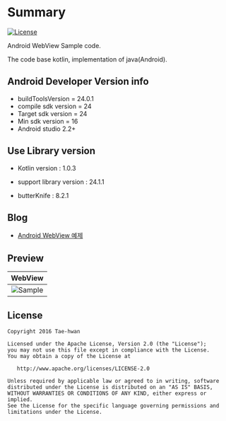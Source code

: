 # Summary

[![License](https://img.shields.io/hexpm/l/plug.svg)]()

Android WebView Sample code.

The code base kotlin, implementation of java(Android).


## Android Developer Version info

- buildToolsVersion = 24.0.1
- compile sdk version = 24
- Target sdk version = 24
- Min sdk version = 16
- Android studio 2.2+


## Use Library version

- Kotlin version : 1.0.3

- support library version : 24.1.1

- butterKnife : 8.2.1


## Blog

- [Android WebView 예제](http://thdev.tech/androiddev/2016/08/15/Android-WebView-Default-Example.html)


## Preview

| WebView        |
|:--------------:|
| ![Sample]     |


## License

```
Copyright 2016 Tae-hwan

Licensed under the Apache License, Version 2.0 (the "License");
you may not use this file except in compliance with the License.
You may obtain a copy of the License at

   http://www.apache.org/licenses/LICENSE-2.0

Unless required by applicable law or agreed to in writing, software
distributed under the License is distributed on an "AS IS" BASIS,
WITHOUT WARRANTIES OR CONDITIONS OF ANY KIND, either express or implied.
See the License for the specific language governing permissions and
limitations under the License.
```

[Sample]:  images/all_caputre.png
